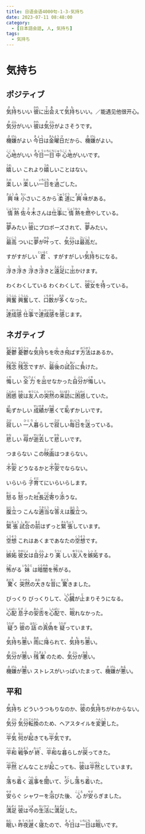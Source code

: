 ```yaml
---
title: 日语会语4000句-1-3-気持ち
date: 2023-07-11 08:48:00
category:
  - [日本語会話, 人, 気持ち]
tags:
  - 気持ち
---
```


# 気持ち

## ポジティブ

<ruby>気<rt>き</rt>持<rt>も</rt>ちいい</ruby>
<ruby>彼<rt>かれ</rt>に<rt></rt>出<rt>で</rt>会<rt>あ</rt>えて<rt></rt>気<rt>き</rt>持<rt>も</rt>ちいい。／能遇见他很开心。</ruby>

<ruby>気<rt>き</rt>分<rt>ぶん</rt>がいい</ruby>
<ruby>彼<rt>かれ</rt>は<rt></rt>気<rt>き</rt>分<rt>ぶん</rt>がよさそうです。</ruby>

<ruby>機<rt>き</rt>嫌<rt>げん</rt>がよい</ruby>
<ruby>今日<rt>きょう</rt>は<rt></rt>金<rt>きん</rt>曜<rt>よう</rt>日<rt>び</rt>だから、<rt></rt>機<rt>き</rt>嫌<rt>げん</rt>がよい。</ruby>

<ruby>心<rt>ここ</rt>地<rt>ち</rt>がいい</ruby>
<ruby>今日<rt>きょう</rt>一<rt>いち</rt>日<rt>にち</rt>中<rt>じゅう</rt>心<rt>ここ</rt>地<rt>ち</rt>がいいです。</ruby>

<ruby>嬉<rt>うれ</rt>しい</ruby>
<ruby>これより<rt></rt>嬉<rt>うれ</rt>しいことはない。</ruby>

<ruby>楽<rt>たの</rt>しい</ruby>
<ruby>楽<rt>たの</rt>しい<rt></rt>一<rt>いち</rt>日<rt>にち</rt>を<rt></rt>過<rt>す</rt>ごした。</ruby>

<ruby>興<rt>きょう</rt>味<rt>み</rt></ruby>
<ruby>小<rt>ちい</rt>さいころから<rt></rt>柔<rt>じゅう</rt>道<rt>どう</rt>に<rt></rt>興<rt>きょう</rt>味<rt>み</rt>がある。</ruby>

<ruby>情<rt>じょう</rt>熱<rt>ねつ</rt></ruby>
<ruby>佐々<rt>ささ</rt>木<rt>き</rt>さんは<rt></rt>仕<rt>し</rt>事<rt>ごと</rt>に<rt></rt>情<rt>じょう</rt>熱<rt>ねつ</rt>を<rt></rt>燃<rt>も</rt>やしている。</ruby>

<ruby>夢<rt>ゆめ</rt>みたい</ruby>
<ruby>彼<rt>かれ</rt>にプロポーズされて、<rt></rt>夢<rt>ゆめ</rt>みたい。</ruby>

<ruby>最<rt>さい</rt>高<rt>こう</rt></ruby>
<ruby>ついに<rt></rt>夢<rt>ゆめ</rt>が<rt></rt>叶<rt>かな</rt>って、<rt></rt>気<rt>き</rt>分<rt>ぶん</rt>は<rt></rt>最<rt>さい</rt>高<rt>こう</rt>だ。</ruby>

<ruby>すがすがしい</ruby>
<ruby>君<rt>といると</rt>、すがすがしい<rt></rt>気<rt>き</rt>持<rt>も</rt>ちになる。</ruby>

<ruby>浮<rt>う</rt>き<rt></rt>浮<rt>う</rt>き</ruby>
<ruby>浮<rt>う</rt>き<rt></rt>浮<rt>う</rt>きと<rt></rt>遠<rt>えん</rt>足<rt>そく</rt>に<rt></rt>出<rt>で</rt>かけます。</ruby>

<ruby>わくわくしている</ruby>
<ruby>わくわくして、<rt></rt>彼<rt>かの</rt>女<rt>じょ</rt>を<rt></rt>待<rt>ま</rt>っている。</ruby>

<ruby>興<rt>こう</rt>奮<rt>ふん</rt></ruby>
<ruby>興<rt>こう</rt>奮<rt>ふん</rt>して、<rt></rt>口<rt>くち</rt>数<rt>すう</rt>が<rt></rt>多<rt>おお</rt>くなった。</ruby>

<ruby>達<rt>たっ</rt>成<rt>せい</rt>感<rt>かん</rt></ruby>
<ruby>仕<rt>し</rt>事<rt>ごと</rt>で<rt></rt>達<rt>たっ</rt>成<rt>せい</rt>感<rt>かん</rt>を<rt></rt>感<rt>かん</rt>じます。</ruby>

## ネガティブ

<ruby>憂<rt>ゆう</rt>鬱<rt>うつ</rt></ruby>
<ruby>憂<rt>ゆう</rt>鬱<rt>うつ</rt>な<rt></rt>気<rt>き</rt>持<rt>も</rt>ちを<rt></rt>吹<rt>ふ</rt>き<rt></rt>飛<rt>と</rt>ばす<rt></rt>方<rt>ほう</rt>法<rt>ほう</rt>はあるか。</ruby>

<ruby>残<rt>ざん</rt>念<rt>ねん</rt></ruby>
<ruby>残<rt>ざん</rt>念<rt>ねん</rt>ですが、<rt></rt>最<rt>さい</rt>後<rt>ご</rt>の<rt></rt>試<rt>し</rt>合<rt>あい</rt>に<rt></rt>負<rt>ま</rt>けた。</ruby>

<ruby>悔<rt>くや</rt>しい</ruby>
<ruby>全<rt>ぜん</rt>力<rt>りょく</rt>を<rt></rt>出<rt>だ</rt>せなかった<rt></rt>自<rt>じ</rt>分<rt>ぶん</rt>が<rt></rt>悔<rt>くや</rt>しい。</ruby>

<ruby>困<rt>こん</rt>惑<rt>わく</rt></ruby>
<ruby>彼<rt>かれ</rt>は<rt></rt>友<rt>ゆう</rt>人<rt>じん</rt>の<rt></rt>突<rt>とつ</rt>然<rt>ぜん</rt>の<rt></rt>来<rt>らい</rt>訪<rt>ぼう</rt>に<rt></rt>困<rt>こん</rt>惑<rt>わく</rt>していた。</ruby>

<ruby>恥<rt>は</rt>ずかしい</ruby>
<ruby>成<rt>せい</rt>績<rt>せき</rt>が<rt></rt>悪<rt>わる</rt>くて<rt></rt>恥<rt>は</rt>ずかしいです。</ruby>

<ruby>寂<rt>さび</rt>しい</ruby>
<ruby>一人<rt>ひとり</rt>暮<rt>く</rt>らしで<rt></rt>寂<rt>さび</rt>しい<rt></rt>毎<rt>まい</rt>日<rt>にち</rt>を<rt></rt>送<rt>おく</rt>っている。</ruby>

<ruby>悲<rt>かな</rt>しい</ruby>
<ruby>母<rt>はは</rt>が<rt></rt>逝<rt>せい</rt>去<rt>きょ</rt>して<rt></rt>悲<rt>かな</rt>しいです。</ruby>

<ruby>つまらない</ruby>
<ruby>この<rt></rt>映<rt>えい</rt>画<rt>が</rt>はつまらない。</ruby>

<ruby>不<rt>ふ</rt>安<rt>あん</rt></ruby>
<ruby>どうなるかと<rt></rt>不<rt>ふ</rt>安<rt>あん</rt>でならない。</ruby>

<ruby>いらいら</ruby>
<ruby>子<rt>こ</rt>育<rt>そだ</rt>てにいらいらします。</ruby>

<ruby>怒<rt>おこ</rt>る</ruby>
<ruby>怒<rt>おこ</rt>った<rt></rt>社長<rt>の</rt>近<rt>くに</rt>寄<rt>よ</rt>り<rt></rt>添<rt>そ</rt>うな。</ruby>

<ruby>腹<rt>はら</rt>立<rt>た</rt>つ</ruby>
<ruby>こんな<rt></rt>適<rt>てき</rt>当<rt>とう</rt>な<rt></rt>答<rt>こた</rt>えは<rt></rt>腹<rt>はら</rt>立<rt>た</rt>つ。</ruby>

<ruby>緊<rt>きん</rt>張<rt>ちょう</rt></ruby>
<ruby>試<rt>し</rt>合<rt>あい</rt>の<rt></rt>前<rt>まえ</rt>はずっと<rt></rt>緊<rt>きん</rt>張<rt>ちょう</rt>しています。</ruby>

<ruby>空<rt>くう</rt>想<rt>そう</rt></ruby>
<ruby>これはあくまであなたの<rt></rt>空<rt>くう</rt>想<rt>そう</rt>です。</ruby>

<ruby>嫉<rt>しっ</rt>妬<rt>と</rt></ruby>
<ruby>彼<rt>かの</rt>女<rt>じょ</rt>は<rt></rt>自<rt>じ</rt>分<rt>ぶん</rt>より<rt></rt>美<rt>うつく</rt>しい<rt></rt>友<rt>ゆう</rt>人<rt>じん</rt>を<rt></rt>嫉<rt>しっ</rt>妬<rt>と</rt>する。</ruby>

<ruby>怖<rt>こわ</rt>がる</ruby>
<ruby>妹<rt>いもうと</rt>は<rt></rt>暗<rt>くら</rt>闇<rt>やみ</rt>を<rt></rt>怖<rt>こわ</rt>がる。</ruby>

<ruby>驚<rt>おどろ</rt>く</ruby>
<ruby>突<rt>とつ</rt>然<rt>ぜん</rt>の<rt></rt>大<rt>おお</rt>きな<rt></rt>音<rt>おと</rt>に<rt></rt>驚<rt>おどろ</rt>きました。</ruby>

<ruby>びっくり</ruby>
<ruby>びっくりして、<rt></rt>心<rt>しん</rt>臓<rt>ぞう</rt>が<rt></rt>止<rt>と</rt>まりそうになる。</ruby>

<ruby>心<rt>しん</rt>配<rt>ぱい</rt></ruby>
<ruby>息<rt>むす</rt>子<rt>こ</rt>の<rt></rt>安<rt>あん</rt>否<rt>ぴ</rt>を<rt></rt>心<rt>しん</rt>配<rt>ぱい</rt>で、<rt></rt>眠<rt>ねむ</rt>れなかった。</ruby>

<ruby>疑<rt>うたが</rt>う</ruby>
<ruby>彼<rt>かれ</rt>の<rt></rt>話<rt>はなし</rt>の<rt></rt>真<rt>しん</rt>偽<rt>ぎ</rt>を<rt></rt>疑<rt>うたが</rt>っています。</ruby>

<ruby>気<rt>き</rt>持<rt>も</rt>ち<rt></rt>悪<rt>わる</rt>い</ruby>
<ruby>雨<rt>あめ</rt>に<rt></rt>降<rt>ふ</rt>られて、<rt></rt>気<rt>き</rt>持<rt>も</rt>ち<rt></rt>悪<rt>わる</rt>い。</ruby>

<ruby>気<rt>き</rt>分<rt>ぶん</rt>が<rt></rt>悪<rt>わる</rt>い</ruby>
<ruby>残<rt>ざん</rt>業<rt>ぎょう</rt>のため、<rt></rt>気<rt>き</rt>分<rt>ぶん</rt>が<rt></rt>悪<rt>わる</rt>い。</ruby>

<ruby>機<rt>き</rt>嫌<rt>げん</rt>が<rt></rt>悪<rt>わる</rt>い</ruby>
<ruby>ストレスがいっぱいたまって、<rt></rt>機<rt>き</rt>嫌<rt>げん</rt>が<rt></rt>悪<rt>わる</rt>い。</ruby>

## 平和

<ruby>気<rt>き</rt>持<rt>も</rt>ち</ruby>
<ruby>どういうつもりなのか、<rt></rt>彼<rt>かれ</rt>の<rt></rt>気<rt>き</rt>持<rt>も</rt>ちがわからない。</ruby>

<ruby>気<rt>き</rt>分<rt>ぶん</rt></ruby>
<ruby>気<rt>き</rt>分<rt>ぶん</rt>転<rt>てん</rt>換<rt>かん</rt>のため、ヘアスタイルを<rt></rt>変<rt>へん</rt>更<rt>こう</rt>した。</ruby>

<ruby>平<rt>へい</rt>気<rt>き</rt></ruby>
<ruby>何<rt>なに</rt>が<rt></rt>起<rt>お</rt>きても<rt></rt>平<rt>へい</rt>気<rt>き</rt>です。</ruby>

<ruby>平<rt>へい</rt>和<rt>わ</rt></ruby>
<ruby>戦<rt>せん</rt>争<rt>そう</rt>が<rt></rt>終<rt>わって</rt>、<rt></rt>平<rt>へい</rt>和<rt>わ</rt>な<rt></rt>暮<rt>く</rt>らしが<rt></rt>戻<rt>もど</rt>ってきた。</ruby>

<ruby>平<rt>へい</rt>然<rt>ぜん</rt></ruby>
<ruby>どんなことが<rt></rt>起<rt>お</rt>こっても、<rt></rt>彼<rt>かれ</rt>は<rt></rt>平<rt>へい</rt>然<rt>ぜん</rt>としています。</ruby>

<ruby>落<rt>お</rt>ち<rt></rt>着<rt>つ</rt>く</ruby>
<ruby>返<rt>へん</rt>事<rt>じ</rt>を<rt></rt>聞<rt>き</rt>いて、<rt></rt>少<rt>すこ</rt>し<rt></rt>落<rt>お</rt>ち<rt></rt>着<rt>つ</rt>いた。</ruby>

<ruby>安<rt>やす</rt>らぐ</ruby>
<ruby>シャワーを<rt></rt>浴<rt>あ</rt>びた<rt></rt>後、<rt></rt>心<rt>こころ</rt>が<rt></rt>安<rt>やす</rt>らぎました。</ruby>

<ruby>満<rt>まん</rt>足<rt>ぞく</rt></ruby>
<ruby>彼<rt>かれ</rt>は<rt></rt>今<rt>いま</rt>の<rt></rt>生<rt>せい</rt>活<rt>かつ</rt>に<rt></rt>満<rt>まん</rt>足<rt>ぞく</rt>した。</ruby>

<ruby>眠<rt>ねむ</rt>い</ruby>
<ruby>昨夜<rt>ゆうべ</rt>遅<rt>おそ</rt>く<rt></rt>寝<rt>ね</rt>たので、<rt></rt>今日<rt>きょう</rt>は<rt></rt>一<rt>いち</rt>日<rt>にち</rt>は<rt></rt>眠<rt>ねむ</rt>いです。</ruby>

